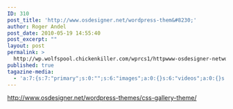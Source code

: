 ```yaml
---
ID: 310
post_title: 'http://www.osdesigner.net/wordpress-them&#8230;'
author: Roger Andel
post_date: 2010-05-19 14:55:40
post_excerpt: ""
layout: post
permalink: >
  http://wp.wolfspool.chickenkiller.com/wprcs1/httpwww-osdesigner-networdpress-them/
published: true
tagazine-media:
  - 'a:7:{s:7:"primary";s:0:"";s:6:"images";a:0:{}s:6:"videos";a:0:{}s:11:"image_count";s:1:"0";s:6:"author";s:7:"1944800";s:7:"blog_id";s:8:"12863460";s:9:"mod_stamp";s:19:"2010-06-18 10:26:23";}'
---
```

http://www.osdesigner.net/wordpress-themes/css-gallery-theme/
